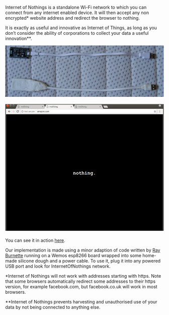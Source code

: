 

Internet of Nothings is a standalone Wi-Fi network to which you can connect from any internet enabled device. It will then accept any non encrypted* website address and redirect the browser to nothing.
 

It is exactly as useful and innovative as Internet of Things, as long as you don’t consider the ability of corporations to collect your data a useful innovation**.

 
![internet of nothings stages](https://github.com/unusualcomputers/InternetOfNothings/blob/master/IoNs.png)
 
![using internet of nothings](https://github.com/unusualcomputers/InternetOfNothings/blob/master/IoN.jpg)
 

You can see it in action [here](https://m.youtube.com/watch?v=dsmHkF9JIvI).

Our implementation is made using a minor adaption of code written by [Ray Burnette](https://www.hackster.io/rayburne/esp8266-captive-portal-5798ff) running on a Wemos esp8266 board wrapped into some home-made silicone dough and a power cable. To use it, plug it into any powered USB port and look for InternetOfNothings network.


 
*Internet of Nothings will not work with addresses starting with https. Note that some browsers automatically redirect some addresses to their https version, for example facebook.com, but facebook.co.uk will work in most browsers.


**Internet of Nothings prevents harvesting and unauthorised use of your data by not being connected to anything else.
